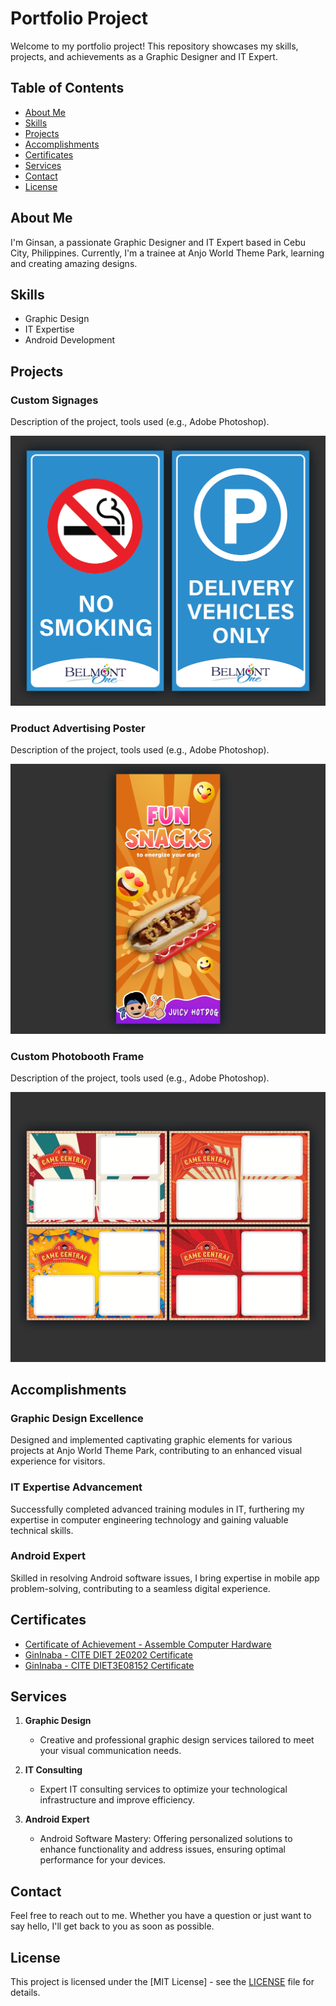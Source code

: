 # Portfolio Project

Welcome to my portfolio project! This repository showcases my skills, projects, and achievements as a Graphic Designer and IT Expert.

## Table of Contents

- [About Me](#about-me)
- [Skills](#skills)
- [Projects](#projects)
- [Accomplishments](#accomplishments)
- [Certificates](#certificates)
- [Services](#services)
- [Contact](#contact)
- [License](#license)

## About Me

I'm Ginsan, a passionate Graphic Designer and IT Expert based in Cebu City, Philippines. Currently, I'm a trainee at Anjo World Theme Park, learning and creating amazing designs.

## Skills

- Graphic Design
- IT Expertise
- Android Development

## Projects

### Custom Signages

Description of the project, tools used (e.g., Adobe Photoshop).

![Custom Signages](img/P1.png)

### Product Advertising Poster

Description of the project, tools used (e.g., Adobe Photoshop).

![Product Advertising Poster](img/P2.png)

### Custom Photobooth Frame

Description of the project, tools used (e.g., Adobe Photoshop).

![Custom Photobooth Frame](img/P3.png)

## Accomplishments

### Graphic Design Excellence

Designed and implemented captivating graphic elements for various projects at Anjo World Theme Park, contributing to an enhanced visual experience for visitors.

### IT Expertise Advancement

Successfully completed advanced training modules in IT, furthering my expertise in computer engineering technology and gaining valuable technical skills.

### Android Expert

Skilled in resolving Android software issues, I bring expertise in mobile app problem-solving, contributing to a seamless digital experience.

## Certificates

- [Certificate of Achievement - Assemble Computer Hardware](img/Certificate_of_Achievement__Assemble_Computer_Hardware-1.png)
- [GinInaba - CITE DIET 2E0202 Certificate](img/GinInaba-CITE-DIET-2E0202-certificate-1.png)
- [GinInaba - CITE DIET3E08152 Certificate](img/GinInaba-CITE-DIET3E08152-certificate-1.png)

## Services

1. **Graphic Design**
   - Creative and professional graphic design services tailored to meet your visual communication needs.

2. **IT Consulting**
   - Expert IT consulting services to optimize your technological infrastructure and improve efficiency.

3. **Android Expert**
   - Android Software Mastery: Offering personalized solutions to enhance functionality and address issues, ensuring optimal performance for your devices.

## Contact

Feel free to reach out to me. Whether you have a question or just want to say hello, I'll get back to you as soon as possible.

## License

This project is licensed under the [MIT License] - see the [LICENSE](LICENSE) file for details.
